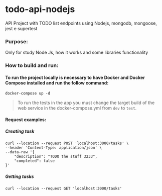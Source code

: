 # todo-api-nodejs
API Project with TODO list endpoints using Nodejs, mongodb, mongoose, jest e supertest

### Purpose:
Only for study Node Js, how it works and some libraries functionality

### How to build and run:
#### To run the project locally is necessary to have Docker and Docker Compose installed and run the follow command:
`docker-compose up -d`

> To run the tests in the app you must change the target build of the web service in the docker-compose.yml from `dev` to `test`.

#### Request examples:
##### Creating task
```shell
curl --location --request POST 'localhost:3000/tasks' \
--header 'Content-Type: application/json' \
--data-raw '{
    "description": "TODO the stuff 3233",
    "completed": false
}'
```  
##### Getting tasks
```shell
curl --location --request GET 'localhost:3000/tasks'
```  